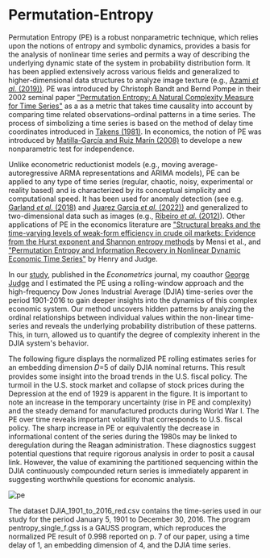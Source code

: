 # Permutation-Entropy

Permutation Entropy (PE) is a robust nonparametric technique, which relies upon the notions of entropy and symbolic dynamics, provides a basis for the analysis of nonlinear time series and permits a way of describing the underlying dynamic state of the system in probability distribution form. It has been applied extensively across various fields and generalized to higher-dimensional data structures to analyze image texture (e.g., [Azami *et al.* (2019))](https://doi.org/10.1016/j.image.2019.04.013). PE was introduced by Christoph Bandt and Bernd Pompe in their 2002 seminal paper ["Permutation Entropy: A Natural Complexity Measure for Time Series"](https://journals.aps.org/prl/abstract/10.1103/PhysRevLett.88.174102) as a as a metric that takes time causality into account by comparing time related observations–ordinal patterns in a time series. The process of simbolizing a time series is based on the method of delay time coordinates introduced in [Takens (1981)](https://link.springer.com/chapter/10.1007/BFb0091924). In economics, the notion of PE was introduced by [Matilla-García and Ruiz Marín (2008)](https://doi.org/10.1016/j.jeconom.2007.12.005) to develope a new nonparametric test for independence.

Unlike econometric reductionist models (e.g., moving average-autoregressive ARMA representations and ARIMA models), PE can be applied to any type of time series (regular, chaotic, noisy, experimental or reality based) and is characterized by its conceptual simplicity and computational speed. It has been used for anomaly detection (see e.g. [Garland *et al.* (2018)](https://www.mdpi.com/1099-4300/20/12/931) and [Juarez Garcia *et al.* (2022))](https://www.ece.ufl.edu/wp-content/uploads/sites/63/2022/05/Detecting-High-Risk-Anomalies-in-Aircraft-Dynamics-Through-Entropic-Analysis-of-Time-Series-Data.pdf) and generalized to two-dimensional data such as images (e.g., [Ribeiro *et al.* (2012)](https://journals.plos.org/plosone/article?id=10.1371/journal.pone.0040689)). Other applications of PE in the economics literature are ["Structural breaks and the time-varying levels of weak-form efficiency in crude oil markets: Evidence from the Hurst exponent and Shannon entropy methods](https://doi.org/10.1016/j.inteco.2014.10.001) by Mensi et al., and ["Permutation Entropy and Information Recovery in Nonlinear Dynamic Economic Time Series"](https://doi.org/10.3390/econometrics7010010) by Henry and Judge.

In our [study](https://doi.org/10.3390/econometrics7010010), published in the _Econometrics_ journal, my coauthor [George Judge](https://are.berkeley.edu/users/george-g-judge) and I estimated the PE using a rolling-window approach and the high-frequency Dow Jones Industrial Average (DJIA) time-series over the period 1901-2016 to gain deeper insights into the dynamics of this complex economic system. Our method uncovers hidden patterns by analyzing the ordinal relationships between individual values within the non-linear time-series and reveals the underlying probability distribution of these patterns. This, in turn, allowed us to quantify the degree of complexity inherent in the DJIA system's behavior. 

The following figure displays the normalized PE rolling estimates series for an embedding dimension 𝐷=5 of daily DJIA nominal returns. This result provides some insight into the broad trends in the U.S. fiscal policy. The turmoil in the U.S. stock market and collapse of stock prices during the Depression at the end of 1929 is apparent in the figure. It is important to note an increase in the temporary uncertainty (rise in PE and complexity) and the steady demand for manufactured products during World War I. The PE over time reveals important volatility that corresponds to U.S. fiscal policy. The sharp increase in PE or equivalently the decrease in informational content of the series during the 1980s may be linked to deregulation during the Reagan administration. These diagnostics suggest potential questions that require rigorous analysis in order to posit a causal link. However, the value of examining the partitioned sequencing within the DJIA continuously compounded return series is immediately apparent in suggesting worthwhile questions for economic analysis.

![pe](https://github.com/mhenryo/Permutation-Entropy/assets/8084654/702097e1-cb63-40ad-ac4b-65130162f7dc)








<Replication Materials>
The dataset DJIA_1901_to_2016_red.csv contains the time-series used in our study for the period January 5, 1901 to December 30, 2016.
The program pentropy_single_f.gss is a GAUSS program, which reproduces the normalized PE result of 0.998 reported on p. 7 of our paper, using a time delay of 1, an embedding dimension of 4, and the DJIA time series. 
